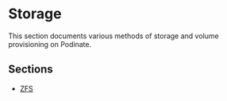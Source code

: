 # Storage

This section documents various methods of storage and volume provisioning on Podinate. 

## Sections

- [ZFS](./ZFS.md)